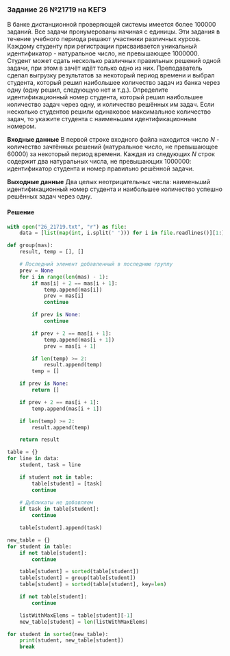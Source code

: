### Задание 26 №21719  на КЕГЭ

В банке дистанционной проверяющей системы имеется более $100 000$ заданий. Все задачи пронумерованы начиная с единицы. Эти задания в течение учебного периода решают участники различных курсов. Каждому студенту при регистрации присваивается уникальный идентификатор - натуральное число, не превышающее $1 000 000$. Студент
может сдать несколько различных правильных решений одной задачи, при этом в зачёт идёт только одно из них.
Преподаватель сделал выгрузку результатов за некоторый период времени и выбрал студента, который решил наибольшее количество задач из банка через одну (одну решил, следующую нет и т.д.).
Определите идентификационный номер студента, который решил наибольшее количество задач через одну, и количество решённых им задач. Если несколько студентов решили одинаковое максимальное количество задач, то укажите студента с наименьшим идентификационным номером.

**Входные данные**
В первой строке входного файла находится число $N$ - количество зачтённых решений (натуральное число, не превышающее $60 000$) за некоторый период времени. Каждая из следующих $N$ строк содержит два натуральных числа, не превышающих $1 000 000$: идентификатор студента и номер правильно решённой задачи.

**Выходные данные**
Два целых неотрицательных числа: наименьший идентификационный номер студента и наибольшее количество успешно решённых задач через одну.

#### Решение
```python
with open("26_21719.txt", "r") as file:
    data = [list(map(int, i.split(' '))) for i in file.readlines()][1:]

def group(mas):
    result, temp = [], []

    # Последний элемент добавленный в последнюю группу  
    prev = None  
    for i in range(len(mas) - 1):
        if mas[i] + 2 == mas[i + 1]:
            temp.append(mas[i])
            prev = mas[i]
            continue

        if prev is None:
            continue

        if prev + 2 == mas[i + 1]:
            temp.append(mas[i + 1])
            prev = mas[i + 1]

        if len(temp) >= 2:
            result.append(temp)
        temp = []

    if prev is None:
        return []

    if prev + 2 == mas[i + 1]:
        temp.append(mas[i + 1])

    if len(temp) >= 2:
        result.append(temp)

    return result

table = {}
for line in data:
    student, task = line 

    if student not in table:
        table[student] = [task]
        continue
    
    # Дубликаты не добавляем
    if task in table[student]:
        continue

    table[student].append(task)

new_table = {}
for student in table:
    if not table[student]:
        continue

    table[student] = sorted(table[student])
    table[student] = group(table[student])
    table[student] = sorted(table[student], key=len)

    if not table[student]:
        continue

    listWithMaxElems = table[student][-1]
    new_table[student] = len(listWithMaxElems)

for student in sorted(new_table):
    print(student, new_table[student])
    break
```